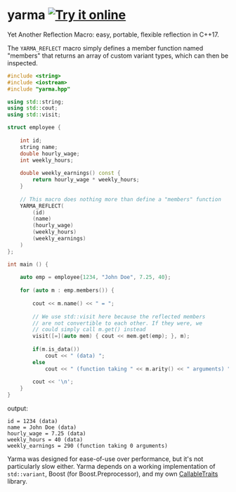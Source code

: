 # yarma <a target="_blank" href="http://melpon.org/wandbox/permlink/huhA2GdFq64cM4Ya">![Try it online][badge.wandbox]</a>
Yet Another Reflection Macro: easy, portable, flexible reflection in C++17.

The `YARMA_REFLECT` macro simply defines a member function named "members" that returns an array of custom variant types, which can then be inspected.
```cpp
#include <string>
#include <iostream>
#include "yarma.hpp"

using std::string;
using std::cout;
using std::visit;

struct employee {
    
    int id;
    string name;
    double hourly_wage;
    int weekly_hours;
    
    double weekly_earnings() const {
        return hourly_wage * weekly_hours;
    }
    
    // This macro does nothing more than define a "members" function
    YARMA_REFLECT(
        (id)
        (name)
        (hourly_wage)
        (weekly_hours)
        (weekly_earnings)
    )
};

int main () {
    
    auto emp = employee{1234, "John Doe", 7.25, 40};
    
    for (auto m : emp.members()) {
        
        cout << m.name() << " = ";
        
        // We use std::visit here because the reflected members
        // are not convertible to each other. If they were, we
        // could simply call m.get() instead
        visit([=](auto mem) { cout << mem.get(emp); }, m);
        
        if(m.is_data())
            cout << " (data) ";   
        else
            cout << " (function taking " << m.arity() << " arguments) ";
        
        cout << '\n';
    }
}
```

output:
```console
id = 1234 (data) 
name = John Doe (data) 
hourly_wage = 7.25 (data) 
weekly_hours = 40 (data) 
weekly_earnings = 290 (function taking 0 arguments) 
```
Yarma was designed for ease-of-use over performance, but it's not particularly slow either. Yarma depends on a working implementation of `std::variant`, Boost (for Boost.Preprocessor), and my own [CallableTraits](https://github.com/badair/callable_traits) library.

[badge.Wandbox]: https://img.shields.io/badge/try%20it-online-blue.svg
